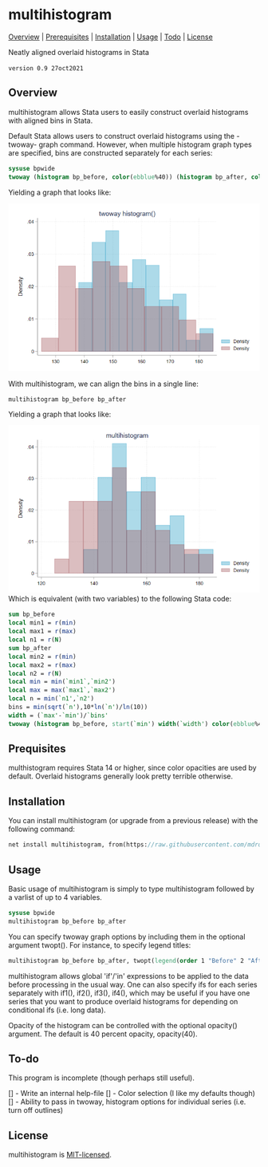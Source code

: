 
multihistogram
=================================

[Overview](#overview)
| [Prerequisites](#prerequisites)
| [Installation](#installation)
| [Usage](#usage)
| [Todo](#todo)
| [License](#license)

Neatly aligned overlaid histograms in Stata

`version 0.9 27oct2021`


Overview
---------------------------------

multihistogram allows Stata users to easily construct overlaid histograms with aligned bins in Stata.

Default Stata allows users to construct overlaid histograms using the -twoway- graph command. However, when multiple histogram graph types are specified, bins are constructed separately for each series:
```stata
sysuse bpwide
twoway (histogram bp_before, color(ebblue%40)) (histogram bp_after, color(maroon%40))
```

Yielding a graph that looks like:

![Figure 1: twoway histogram](figs/fig1.png)

With multihistogram, we can align the bins in a single line:
```stata
multihistogram bp_before bp_after
```

Yielding a graph that looks like:

![Figure 2: multihistogram](figs/fig2.png)
Which is equivalent (with two variables) to the following Stata code:
```stata
sum bp_before
local min1 = r(min)
local max1 = r(max)
local n1 = r(N)
sum bp_after
local min2 = r(min)
local max2 = r(max)
local n2 = r(N)
local min = min(`min1`,`min2')
local max = max(`max1`,`max2')
local n = min(`n1',`n2')
bins = min(sqrt(`n'),10*ln(`n')/ln(10))
width = (`max'-`min')/`bins'
twoway (histogram bp_before, start(`min') width(`width') color(ebblue%40)) (histogram bp_after, start(`min') width(`width') color(maroon%40))
```

Prequisites
---------------------------------

multhistogram requires Stata 14 or higher, since color opacities are used by default. Overlaid histograms generally look pretty terrible otherwise.


Installation
---------------------------------

You can install multihistogram (or upgrade from a previous release) with the following command:
```stata
net install multihistogram, from(https://raw.githubusercontent.com/mdroste/stata-multihistogram/master/) replace
```

Usage
---------------------------------

Basic usage of multihistogram is simply to type multihistogram followed by a varlist of up to 4 variables.
```stata
sysuse bpwide
multihistogram bp_before bp_after
```

You can specify twoway graph options by including them in the optional argument twopt(). For instance, to specify legend titles:
```stata
multihistogram bp_before bp_after, twopt(legend(order 1 "Before" 2 "After")))
```

multihistogram allows global 'if'/'in' expressions to be applied to the data before processing in the usual way. One can also specify ifs for each series separately with if1(), if2(), if3(), if4(), which may be useful if you have one series that you want to produce overlaid histograms for depending on conditional ifs (i.e. long data).

Opacity of the histogram can be controlled with the optional opacity() argument. The default is 40 percent opacity, opacity(40).

To-do
---------------------------------

This program is incomplete (though perhaps still useful).

[] - Write an internal help-file
[] - Color selection (I like my defaults though)
[] - Ability to pass in twoway, histogram options for individual series (i.e. turn off outlines)

License
---------------------------------

multihistogram is [MIT-licensed](https://github.com/mdroste/stata-multihistogram/blob/master/LICENSE).
